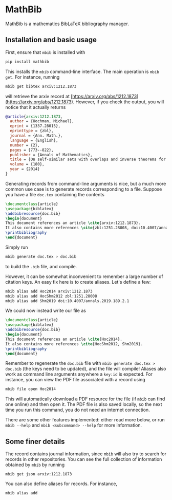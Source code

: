 # MathBib
MathBib is a mathematics BibLaTeX bibliography manager.

## Installation and basic usage
First, ensure that `mbib` is installed with
```sh
pip install mathbib
```
This installs the `mbib` command-line interface.
The main operation is `mbib get`.
For instance, running
```sh
mbib get bibtex arxiv:1212.1873
```
will retrieve the arxiv record at [https://arxiv.org/abs/1212.1873](https://arxiv.org/abs/1212.1873).
However, if you check the output, you will notice that it actually returns
```bib
@article{arxiv:1212.1873,
  author = {Hochman, Michael},
  eprint = {1337.28015},
  eprinttype = {zbl},
  journal = {Ann. Math.},
  language = {English},
  number = {2},
  pages = {773--822},
  publisher = {Annals of Mathematics},
  title = {On self-similar sets with overlaps and inverse theorems for entropy},
  volume = {180},
  year = {2014}
}
```
Generating records from command-line arguments is nice, but a much more common use case is to generate records corresponding to a file.
Suppose you have a file `doc.tex` containing the contents
```tex
\documentclass{article}
\usepackage{biblatex}
\addbibresource{doc.bib}
\begin{document}
This document references an article \cite{arxiv:1212.1873}.
It also contains more references \cite{zbl:1251.28008, doi:10.4007/annals.2019.189.2.1}.
\printbibliography
\end{document}
```
Simply run
```sh
mbib generate doc.tex > doc.bib
```
to build the `.bib` file, and compile.

However, it can be somewhat inconvenient to remember a large number of citation keys.
An easy fix here is to create aliases.
Let's define a few:
```sh
mbib alias add Hoc2014 arxiv:1212.1873
mbib alias add HocShm2012 zbl:1251.28008
mbib alias add Shm2019 doi:10.4007/annals.2019.189.2.1
```
We could now instead write our file  as
```tex
\documentclass{article}
\usepackage{biblatex}
\addbibresource{doc.bib}
\begin{document}
This document references an article \cite{Hoc2014}.
It also contains more references \cite{HocShm2012, Shm2019}.
\printbibliography
\end{document}
```
Remember to regenerate the `doc.bib` file with `mbib generate doc.tex > doc.bib` (the keys need to be updated), and the file will compile!
Aliases also work as command line arguments anywhere a `key:id` is expected.
For instance, you can view the PDF file associated with a record using
```sh
mbib file open Hoc2014
```
This will automatically download a PDF resource for the file (if `mbib` can find one online) and then open it.
The PDF file is also saved locally, so the next time you run this command, you do not need an internet connection.

There are some other features implemented: either read more below, or run `mbib --help` and `mbib <subcommand> --help` for more information.


## Some finer details
The record contains journal information, since `mbib` will also try to search for records in other repositories.
You can see the full collection of information obtained by `mbib` by running
```
mbib get json arxiv:1212.1873
```
You can also define aliases for records.
For instance,
```
mbib alias add 
```
